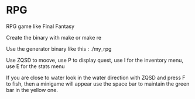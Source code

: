 # RPG

RPG game like Final Fantasy

Create the binary with make or make re

Use the generator binary like this : ./my_rpg

Use ZQSD to moove, use P to display quest, use I for the inventory menu, use E for the stats menu

If you are close to water look in the water direction with ZQSD and press F to fish, then a minigame will appear use the space bar to maintain the green bar in the yellow one.
